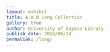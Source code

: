 ```yaml
---
layout: exhibit
title: A.W.B Long Collection
gallery: true
author: University of Guyana Library
publish_date: 2024/06/24
permalink: /long/
--- 
```




